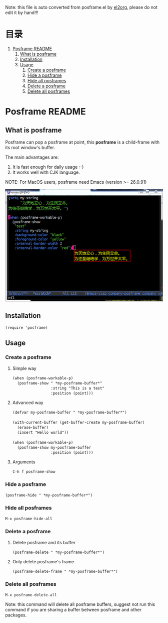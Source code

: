 Note: this file is auto converted from posframe.el by [el2org](https://github.com/tumashu/el2org), please do not edit it by hand!!!


# &#30446;&#24405;

1.  [Posframe README](#org3c803d7)
    1.  [What is posframe](#orge01c383)
    2.  [Installation](#org0e86f77)
    3.  [Usage](#orged3f863)
        1.  [Create a posframe](#org675e151)
        2.  [Hide a posframe](#orgb91d9ff)
        3.  [Hide all posframes](#org9ad2afb)
        4.  [Delete a posframe](#org62bd3a2)
        5.  [Delete all posframes](#org10ff130)


<a id="org3c803d7"></a>

# Posframe README


<a id="orge01c383"></a>

## What is posframe

Posframe can pop a posframe at point, this **posframe** is a
child-frame with its root window's buffer.

The main advantages are:

1.  It is fast enough for daily usage :-)
2.  It works well with CJK language.

NOTE: For MacOS users, posframe need Emacs (version >= 26.0.91)

![img](./snapshots/posframe-1.png)


<a id="org0e86f77"></a>

## Installation

    (require 'posframe)


<a id="orged3f863"></a>

## Usage


<a id="org675e151"></a>

### Create a posframe

1.  Simple way

        (when (posframe-workable-p)
          (posframe-show " *my-posframe-buffer*"
                         :string "This is a test"
                         :position (point)))

2.  Advanced way

        (defvar my-posframe-buffer " *my-posframe-buffer*")
        
        (with-current-buffer (get-buffer-create my-posframe-buffer)
          (erase-buffer)
          (insert "Hello world"))
        
        (when (posframe-workable-p)
          (posframe-show my-posframe-buffer
                         :position (point)))

3.  Arguments

        C-h f posframe-show


<a id="orgb91d9ff"></a>

### Hide a posframe

    (posframe-hide " *my-posframe-buffer*")


<a id="org9ad2afb"></a>

### Hide all posframes

    M-x posframe-hide-all


<a id="org62bd3a2"></a>

### Delete a posframe

1.  Delete posframe and its buffer
    
        (posframe-delete " *my-posframe-buffer*")
2.  Only delete posframe's frame
    
        (posframe-delete-frame " *my-posframe-buffer*")


<a id="org10ff130"></a>

### Delete all posframes

    M-x posframe-delete-all

Note: this command will delete all posframe buffers,
suggest not run this command if you are sharing a buffer
between posframe and other packages.

